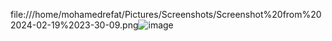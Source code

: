 file:///home/mohamedrefat/Pictures/Screenshots/Screenshot%20from%202024-02-19%2023-30-09.png![image](https://github.com/MohamedRefat13/ST-Linux_Tranning/assets/93578161/22187b6e-56b0-4775-b121-76be9e23ccb5)
